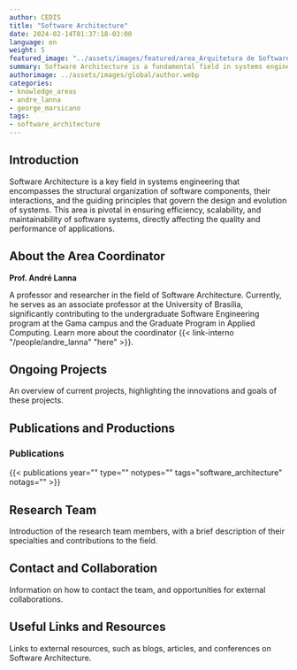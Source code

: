 ```yaml
---
author: CEDIS
title: "Software Architecture"
date: 2024-02-14T01:37:18-03:00
language: en
weight: 5
featured_image: "../assets/images/featured/area_Arquitetura de Software.png"
summary: Software Architecture is a fundamental field in systems engineering involving the structural organization of software components, their interactions, and the guiding principles that define the design and evolution of systems. This area is crucial for ensuring the efficiency, scalability, and maintainability of software systems, directly impacting the quality and performance of applications.
authorimage: ../assets/images/global/author.webp
categories:
- knowledge_areas
- andre_lanna
- george_marsicano
tags: 
- software_architecture
---
```

## Introduction
Software Architecture is a key field in systems engineering that encompasses the structural organization of software components, their interactions, and the guiding principles that govern the design and evolution of systems. This area is pivotal in ensuring efficiency, scalability, and maintainability of software systems, directly affecting the quality and performance of applications.

## About the Area Coordinator
**Prof. André Lanna**

A professor and researcher in the field of Software Architecture. Currently, he serves as an associate professor at the University of Brasília, significantly contributing to the undergraduate Software Engineering program at the Gama campus and the Graduate Program in Applied Computing. Learn more about the coordinator {{< link-interno "/people/andre_lanna" "here" >}}.

## Ongoing Projects
An overview of current projects, highlighting the innovations and goals of these projects.

## Publications and Productions
### Publications

{{< publications year="" type="" notypes="" tags="software_architecture" notags="" >}}

## Research Team
Introduction of the research team members, with a brief description of their specialties and contributions to the field.

## Contact and Collaboration
Information on how to contact the team, and opportunities for external collaborations.

## Useful Links and Resources
Links to external resources, such as blogs, articles, and conferences on Software Architecture.